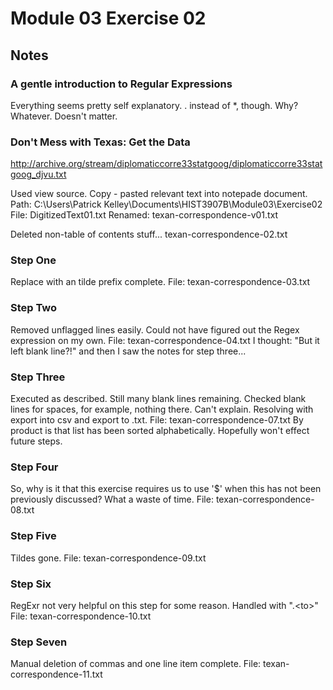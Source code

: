 # Module 03 Exercise 02
## Notes

### A gentle introduction to Regular Expressions

Everything seems pretty self explanatory.  . instead of *, though.  Why?  Whatever.  Doesn't matter.

###  Don't Mess with Texas: Get the Data

http://archive.org/stream/diplomaticcorre33statgoog/diplomaticcorre33statgoog_djvu.txt

Used view source.
Copy - pasted relevant text into notepade document.
Path: C:\Users\Patrick Kelley\Documents\HIST3907B\Module03\Exercise02
File: DigitizedText01.txt
Renamed: texan-correspondence-v01.txt

Deleted non-table of contents stuff...
texan-correspondence-02.txt

### Step One

Replace with an tilde prefix complete.
File: texan-correspondence-03.txt

### Step Two
Removed unflagged lines easily.  Could not have figured out the Regex expression on my own.
File: texan-correspondence-04.txt
I thought: "But it left blank line?!"  and then I saw the notes for step three...

### Step Three
Executed as described.  Still many blank lines remaining.  Checked blank lines for spaces, for example, nothing there.  Can't explain.
Resolving with export into csv and export to .txt.
File: texan-correspondence-07.txt
By product is that list has been sorted alphabetically.  Hopefully won't effect future steps.

### Step Four
So, why is it that this exercise requires us to use '$' when this has not been previously discussed?  What a waste of time.
File: texan-correspondence-08.txt

### Step Five
Tildes gone.
File: texan-correspondence-09.txt

### Step Six
RegExr not very helpful on this step for some reason.  Handled with ".\<to\>"
File: texan-correspondence-10.txt

### Step Seven
Manual deletion of commas and one line item complete.
File: texan-correspondence-11.txt



